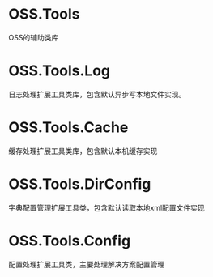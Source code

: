 ﻿# OSS.Tools
   OSS的辅助类库

# OSS.Tools.Log
   日志处理扩展工具类库，包含默认异步写本地文件实现。

# OSS.Tools.Cache
  缓存处理扩展工具类库，包含默认本机缓存实现

# OSS.Tools.DirConfig
   字典配置管理扩展工具类，包含默认读取本地xml配置文件实现

# OSS.Tools.Config
   配置处理扩展工具类，主要处理解决方案配置管理
  
